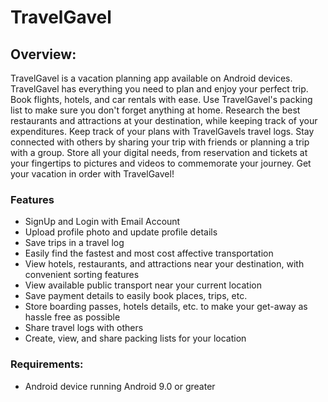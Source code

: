 # TravelGavel

## Overview:
TravelGavel is a vacation planning app available on Android devices. TravelGavel has everything you need to plan and enjoy your perfect trip. Book flights, hotels, and car rentals with ease. Use TravelGavel's packing list to make sure you don't forget anything at home. Research the best restaurants and attractions at your destination, while keeping track of your expenditures. Keep track of your plans with TravelGavels travel logs. Stay connected with others by sharing your trip with friends or planning a trip with a group. Store all your digital needs, from reservation and tickets at your fingertips to pictures and videos to commemorate your journey. Get your vacation in order with TravelGavel!

### Features
- SignUp and Login with Email Account
- Upload profile photo and update profile details
- Save trips in a travel log
- Easily find the fastest and most cost affective transportation
- View hotels, restaurants, and attractions near your destination, with convenient sorting features
- View available public transport near your current location
- Save payment details to easily book places, trips, etc.
- Store boarding passes, hotels details, etc. to make your get-away as hassle free as possible
- Share travel logs with others
- Create, view, and share packing lists for your location

### Requirements:
- Android device running Android 9.0 or greater


